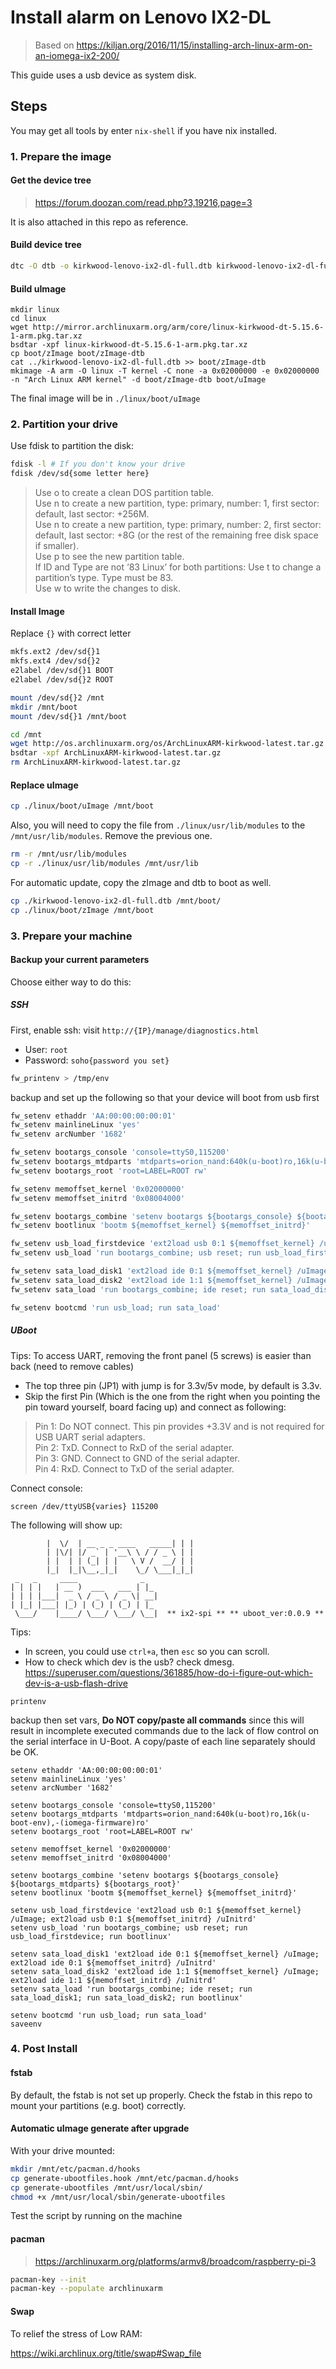 # Install alarm on Lenovo IX2-DL

> Based on https://kiljan.org/2016/11/15/installing-arch-linux-arm-on-an-iomega-ix2-200/

This guide uses a usb device as system disk. 

## Steps 

You may get all tools by enter `nix-shell` if you have nix installed.

### 1. Prepare the image

#### Get the device tree

> https://forum.doozan.com/read.php?3,19216,page=3

It is also attached in this repo as reference.

#### Build device tree

```bash
dtc -O dtb -o kirkwood-lenovo-ix2-dl-full.dtb kirkwood-lenovo-ix2-dl-full.dts
```

#### Build uImage

```
mkdir linux
cd linux
wget http://mirror.archlinuxarm.org/arm/core/linux-kirkwood-dt-5.15.6-1-arm.pkg.tar.xz
bsdtar -xpf linux-kirkwood-dt-5.15.6-1-arm.pkg.tar.xz
cp boot/zImage boot/zImage-dtb
cat ../kirkwood-lenovo-ix2-dl-full.dtb >> boot/zImage-dtb
mkimage -A arm -O linux -T kernel -C none -a 0x02000000 -e 0x02000000 -n "Arch Linux ARM kernel" -d boot/zImage-dtb boot/uImage
```

The final image will be in `./linux/boot/uImage`


### 2. Partition your drive

Use fdisk to partition the disk:

```bash
fdisk -l # If you don't know your drive
fdisk /dev/sd{some letter here}
```

> Use o to create a clean DOS partition table.  
> Use n to create a new partition, type: primary, number: 1, first sector: default, last sector: +256M.  
> Use n to create a new partition, type: primary, number: 2, first sector: default, last sector: +8G (or the rest of the remaining free disk space if smaller).  
> Use p to see the new partition table.  
> If ID and Type are not ‘83 Linux’ for both partitions: Use t to change a partition’s type. Type must be 83.  
> Use w to write the changes to disk.  

#### Install Image

Replace `{}` with correct letter

```bash
mkfs.ext2 /dev/sd{}1
mkfs.ext4 /dev/sd{}2
e2label /dev/sd{}1 BOOT
e2label /dev/sd{}2 ROOT

mount /dev/sd{}2 /mnt
mkdir /mnt/boot
mount /dev/sd{}1 /mnt/boot

cd /mnt
wget http://os.archlinuxarm.org/os/ArchLinuxARM-kirkwood-latest.tar.gz
bsdtar -xpf ArchLinuxARM-kirkwood-latest.tar.gz
rm ArchLinuxARM-kirkwood-latest.tar.gz
```

#### Replace uImage

```bash
cp ./linux/boot/uImage /mnt/boot
```

Also, you will need to copy the file from `./linux/usr/lib/modules` to the `/mnt/usr/lib/modules`. Remove the previous one. 

```bash
rm -r /mnt/usr/lib/modules
cp -r ./linux/usr/lib/modules /mnt/usr/lib
```

For automatic update, copy the zImage and dtb to boot as well.

```bash
cp ./kirkwood-lenovo-ix2-dl-full.dtb /mnt/boot/
cp ./linux/boot/zImage /mnt/boot
```

### 3. Prepare your machine

#### Backup your current parameters

Choose either way to do this: 

##### SSH

First, enable ssh: visit `http://{IP}/manage/diagnostics.html`

- User: `root`
- Password: `soho{password you set}`

```bash
fw_printenv > /tmp/env
```

backup and set up the following so that your device will boot from usb first

```bash
fw_setenv ethaddr 'AA:00:00:00:00:01'
fw_setenv mainlineLinux 'yes'
fw_setenv arcNumber '1682'

fw_setenv bootargs_console 'console=ttyS0,115200'
fw_setenv bootargs_mtdparts 'mtdparts=orion_nand:640k(u-boot)ro,16k(u-boot-env),-(iomega-firmware)ro'
fw_setenv bootargs_root 'root=LABEL=ROOT rw'

fw_setenv memoffset_kernel '0x02000000'
fw_setenv memoffset_initrd '0x08004000'

fw_setenv bootargs_combine 'setenv bootargs ${bootargs_console} ${bootargs_mtdparts} ${bootargs_root}'
fw_setenv bootlinux 'bootm ${memoffset_kernel} ${memoffset_initrd}'

fw_setenv usb_load_firstdevice 'ext2load usb 0:1 ${memoffset_kernel} /uImage; ext2load usb 0:1 ${memoffset_initrd} /uInitrd'
fw_setenv usb_load 'run bootargs_combine; usb reset; run usb_load_firstdevice; run bootlinux'

fw_setenv sata_load_disk1 'ext2load ide 0:1 ${memoffset_kernel} /uImage; ext2load ide 0:1 ${memoffset_initrd} /uInitrd'
fw_setenv sata_load_disk2 'ext2load ide 1:1 ${memoffset_kernel} /uImage; ext2load ide 1:1 ${memoffset_initrd} /uInitrd'
fw_setenv sata_load 'run bootargs_combine; ide reset; run sata_load_disk1; run sata_load_disk2; run bootlinux'

fw_setenv bootcmd 'run usb_load; run sata_load'
```

##### UBoot

Tips: To access UART, removing the front panel (5 screws) is easier than back (need to remove cables)  

- The top three pin (JP1) with jump is for 3.3v/5v mode, by default is 3.3v.   
- Skip the first Pin (Which is the one from the right when you pointing the pin toward yourself, board facing up) and connect as following:  

> Pin 1: Do NOT connect. This pin provides +3.3V and is not required for USB UART serial adapters.  
> Pin 2: TxD. Connect to RxD of the serial adapter.  
> Pin 3: GND. Connect to GND of the serial adapter.  
> Pin 4: RxD. Connect to TxD of the serial adapter.  

Connect console:  

```
screen /dev/ttyUSB{varies} 115200
```

The following will show up:  

```
        |  \/  | __ _ _ ____   _____| | |
        | |\/| |/ _` | '__\ \ / / _ \ | |
        | |  | | (_| | |   \ V /  __/ | |
        |_|  |_|\__,_|_|    \_/ \___|_|_|
 _   _     ____              _
| | | |   | __ )  ___   ___ | |_
| | | |___|  _ \ / _ \ / _ \| __|
| |_| |___| |_) | (_) | (_) | |_
 \___/    |____/ \___/ \___/ \__|  ** ix2-spi ** ** uboot_ver:0.0.9 **
```

Tips: 

- In screen, you could use `ctrl+a`, then `esc` so you can scroll.
- How to check which dev is the usb? check dmesg. https://superuser.com/questions/361885/how-do-i-figure-out-which-dev-is-a-usb-flash-drive

```
printenv
```

backup then set vars, **Do NOT copy/paste all commands** since this will result in incomplete executed commands due to the lack of flow control on the serial interface in U-Boot. A copy/paste of each line separately should be OK.

```
setenv ethaddr 'AA:00:00:00:00:01'
setenv mainlineLinux 'yes'
setenv arcNumber '1682'

setenv bootargs_console 'console=ttyS0,115200'
setenv bootargs_mtdparts 'mtdparts=orion_nand:640k(u-boot)ro,16k(u-boot-env),-(iomega-firmware)ro'
setenv bootargs_root 'root=LABEL=ROOT rw'

setenv memoffset_kernel '0x02000000'
setenv memoffset_initrd '0x08004000'

setenv bootargs_combine 'setenv bootargs ${bootargs_console} ${bootargs_mtdparts} ${bootargs_root}'
setenv bootlinux 'bootm ${memoffset_kernel} ${memoffset_initrd}'

setenv usb_load_firstdevice 'ext2load usb 0:1 ${memoffset_kernel} /uImage; ext2load usb 0:1 ${memoffset_initrd} /uInitrd'
setenv usb_load 'run bootargs_combine; usb reset; run usb_load_firstdevice; run bootlinux'

setenv sata_load_disk1 'ext2load ide 0:1 ${memoffset_kernel} /uImage; ext2load ide 0:1 ${memoffset_initrd} /uInitrd'
setenv sata_load_disk2 'ext2load ide 1:1 ${memoffset_kernel} /uImage; ext2load ide 1:1 ${memoffset_initrd} /uInitrd'
setenv sata_load 'run bootargs_combine; ide reset; run sata_load_disk1; run sata_load_disk2; run bootlinux'

setenv bootcmd 'run usb_load; run sata_load'
saveenv
```

### 4. Post Install

#### fstab

By default, the fstab is not set up properly. Check the fstab in this repo to mount your partitions  (e.g. boot) correctly. 

#### Automatic uImage generate after upgrade

With your drive mounted:  

```bash
mkdir /mnt/etc/pacman.d/hooks
cp generate-ubootfiles.hook /mnt/etc/pacman.d/hooks
cp generate-ubootfiles /mnt/usr/local/sbin/
chmod +x /mnt/usr/local/sbin/generate-ubootfiles
```

Test the script by running on the machine

#### pacman

> https://archlinuxarm.org/platforms/armv8/broadcom/raspberry-pi-3

```bash
pacman-key --init
pacman-key --populate archlinuxarm
```

#### Swap

To relief the stress of Low RAM:

https://wiki.archlinux.org/title/swap#Swap_file
